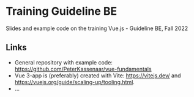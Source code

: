 # Training Guideline BE
Slides and example code on the training Vue.js - Guideline BE, Fall 2022


## Links
- General repository with example code: https://github.com/PeterKassenaar/vue-fundamentals
- Vue 3-app is (preferably) created with Vite: https://vitejs.dev/ and https://vuejs.org/guide/scaling-up/tooling.html.
- ...
